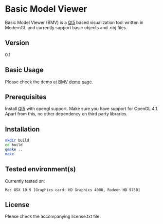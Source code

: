 Basic Model Viewer
==================

Basic Model Viewer (BMV) is a [Qt5] based visualization tool written in ModernGL and
currently support basic objects and .obj files.

Version
-------

0.1

Basic Usage
-----------

Please check the demo at [BMV demo page].

Prerequisites
-------------

Install [Qt5] with opengl support. Make sure you have support for OpenGL 4.1. Apart from this, no other dependency on third
party libraries.

Installation
------------

```sh
mkdir build
cd build
qmake ..
make
```

Tested environment(s)
---------------------

Currently tested on:

    Mac OSX 10.9 [Graphics card: HD Graphics 4000, Radeon HD 5750]

License
-------

Please check the accompanying license.txt file.

[BMV demo page]:http://homepages.cae.wisc.edu/~anumolu/Projects/Applications/BasicModelViewer/Demo.html
[Qt5]:http://qt-project.org/qt5